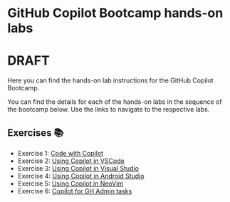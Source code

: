 # GitHub Copilot Bootcamp hands-on labs

# DRAFT

Here you can find the hands-on lab instructions for the GitHub Copilot Bootcamp.

You can find the details for each of the hands-on labs in the sequence of the bootcamp below. Use the links to navigate to the respective labs.

## Exercises 📚

- Exercise 1: [Code with Copilot](/labs/1-copilot.md)
- Exercise 2: [Using Copilot in VSCode](/labs/2-VsCode.md)
- Exercise 3: [Using Copilot in Visual Studio](/labs/3-Visual_studio.md)
- Exercise 4: [Using Copilot in Android Studio](/labs/4-Android_Studio.md)
- Exercise 5: [Using Copilot in NeoVim](/labs/)
- Exercise 6: [Copilot for GH Admin tasks](/labs/)
